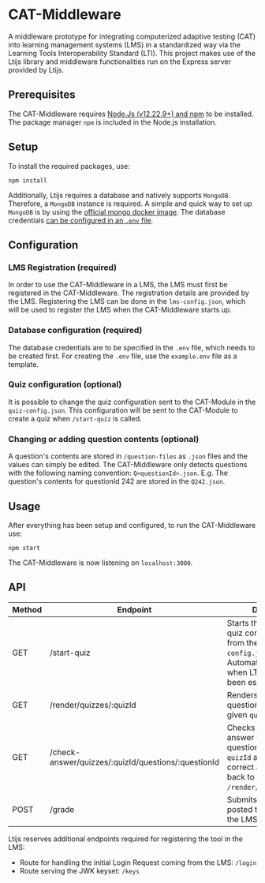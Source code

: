 # CAT-Middleware

A middleware prototype for integrating computerized adaptive testing (CAT) into learning management 
systems (LMS) in a standardized way via the Learning Tools Interoperability Standard (LTI). 
This project makes use of the Ltijs library and middleware functionalities run on the Express
server provided by Ltijs.

## Prerequisites

The CAT-Middleware requires [Node.Js (v12.22.9+) and npm](https://nodejs.org/en/) to be installed.
The package manager `npm` is included in the Node.js installation.

## Setup

To install the required packages, use:
```
npm install
```

Additionally, Ltijs requires a database and natively supports `MongoDB`.
Therefore, a `MongoDB` instance is required.  A simple and quick way to set up `MongoDB` is by using
the [official mongo docker image](https://hub.docker.com/_/mongo).
The database credentials [can be configured in an `.env` file](#database-configuration-required).


## Configuration

### LMS Registration (required)

In order to use the CAT-Middleware in a LMS, the LMS must first be registered in the CAT-Middleware.
The registration details are provided by the LMS.
Registering the LMS can be done in the `lms-config.json`, 
which will be used to register the LMS when the CAT-Middleware starts up.


### Database configuration (required)
The database credentials are to be specified in the `.env` file, which needs to be created first.
For creating the `.env` file, use the `example.env` file as a template.

### Quiz configuration (optional)

It is possible to change the quiz configuration sent to the CAT-Module in the `quiz-config.json`.
This configuration will be sent to the CAT-Module to create a quiz when `/start-quiz` is called.

### Changing or adding question contents (optional)

A question's contents are stored in `/question-files` as `.json` files and the values can simply be edited.
The CAT-Middleware only detects questions with the following naming convention: `Q<questionId>.json`.
E.g. The question's contents for questionId 242 are stored in the `Q242.json`.


## Usage
After everything has been setup and configured, to run the CAT-Middleware use:
```
npm start
```
The CAT-Middleware is now listening on `localhost:3000`.

## API
| Method | Endpoint                                            | Description                                                                                                                                      |
|--------|-----------------------------------------------------|--------------------------------------------------------------------------------------------------------------------------------------------------|
| GET    | /start-quiz                                         | Starts the quiz with the quiz configuration loaded from the `quiz-config.json`. Automatically called when LTI connection has been established.   |                                                                                                      | 
| GET    | /render/quizzes/:quizId                             | Renders the current question for the quiz with given `quizId`.                                                                                     |
| GET    | /check-answer/quizzes/:quizId/questions/:questionId | Checks whether the answer for the quiz and question with given `quizId` and `questionId` is correct and redirects back to `/render/quizzes/:quizId`. |
| POST   | /grade                                              | Submits the grade/score posted to this endpoint to the LMS .                                                                                     |


Ltijs reserves additional endpoints required for registering the tool in the LMS:

* Route for handling the initial Login Request coming from the LMS: `/login`
* Route serving the JWK keyset: `/keys`
